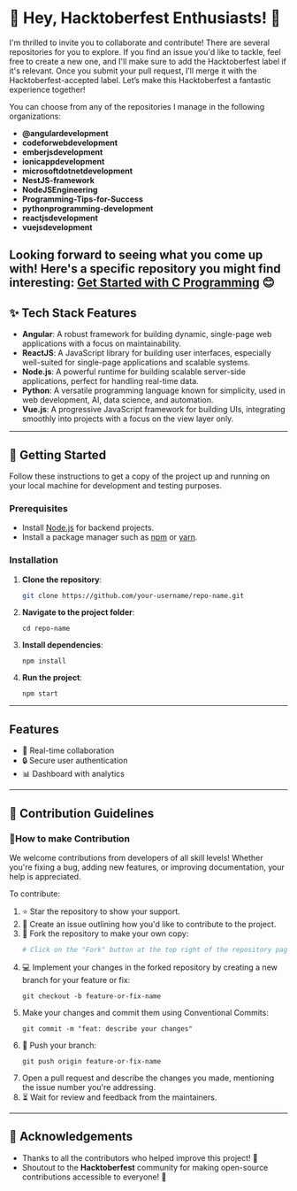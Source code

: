 # 🎉 Hey, Hacktoberfest Enthusiasts! 🎉

I'm thrilled to invite you to collaborate and contribute! There are several repositories for you to explore. If you find an issue you'd like to tackle, feel free to create a new one, and I'll make sure to add the Hacktoberfest label if it's relevant. Once you submit your pull request, I’ll merge it with the Hacktoberfest-accepted label. Let’s make this Hacktoberfest a fantastic experience together!

You can choose from any of the repositories I manage in the following organizations:
- **@angulardevelopment** 
- **codeforwebdevelopment** 
- **emberjsdevelopment** 
- **ionicappdevelopment**
- **microsoftdotnetdevelopment**
- **NestJS-framework**
- **NodeJSEngineering**
- **Programming-Tips-for-Success**
- **pythonprogramming-development**
- **reactjsdevelopment**
- **vuejsdevelopment**



Looking forward to seeing what you come up with! Here's a specific repository you might find interesting: [Get Started with C Programming](https://github.com/sunny7899/c-basic) 😊
---

## ✨ Tech Stack Features

- **Angular**: A robust framework for building dynamic, single-page web applications with a focus on maintainability.
- **ReactJS**: A JavaScript library for building user interfaces, especially well-suited for single-page applications and scalable systems.
- **Node.js**: A powerful runtime for building scalable server-side applications, perfect for handling real-time data.
- **Python**: A versatile programming language known for simplicity, used in web development, AI, data science, and automation.
- **Vue.js**: A progressive JavaScript framework for building UIs, integrating smoothly into projects with a focus on the view layer only.

---
## 🚀 Getting Started

Follow these instructions to get a copy of the project up and running on your local machine for development and testing purposes.

### Prerequisites

- Install [Node.js](https://nodejs.org/) for backend projects.
- Install a package manager such as [npm](https://www.npmjs.com/) or [yarn](https://yarnpkg.com/).

### Installation

1. **Clone the repository**:
   ```bash
   git clone https://github.com/your-username/repo-name.git
   ```
2. **Navigate to the project folder**:
   ```
   cd repo-name
   ```
3. **Install dependencies**:
   ```
   npm install
   ```
4. **Run the project**:
   ```
   npm start
   ```
---
   ## Features
- 🌟 Real-time collaboration
- 🔒 Secure user authentication
- 📊 Dashboard with analytics
---

## 📜 Contribution Guidelines

### 🤝How to make Contribution

We welcome contributions from developers of all skill levels! Whether you're fixing a bug, adding new features, or improving documentation, your help is appreciated. 

To contribute:

1. ⭐ Star the repository to show your support.
2. 📝 Create an issue outlining how you'd like to contribute to the project.
3. 🍴 Fork the repository to make your own copy:
   ```sh
   # Click on the "Fork" button at the top right of the repository page
4. 💻 Implement your changes in the forked repository by creating a new branch for your feature or fix:
   ```
   git checkout -b feature-or-fix-name
   ```
5. Make your changes and commit them using Conventional Commits:
   ```
   git commit -m "feat: describe your changes"
   ```
6. 🔄 Push your branch:
   ```
   git push origin feature-or-fix-name
   ```
7. Open a pull request and describe the changes you made, mentioning the issue number you're addressing.
8. ⏳ Wait for review and feedback from the maintainers.
---
## 🙏 Acknowledgements

- Thanks to all the contributors who helped improve this project! 🙌
- Shoutout to the **Hacktoberfest** community for making open-source contributions accessible to everyone! 🎉
